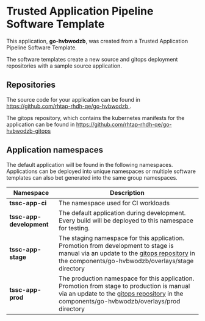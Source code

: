 # Trusted Application Pipeline Software Template

This application, **go-hvbwodzb**, was created from a Trusted Application Pipeline Software Template.

The software templates create a new source and gitops deployment repositories with a sample source application. 

## Repositories

The source code for your application can be found in [https://github.com/rhtap-rhdh-qe/go-hvbwodzb ](https://github.com/rhtap-rhdh-qe/go-hvbwodzb ).
 
The gitops repository, which contains the kubernetes manifests for the application can be found in 
[https://github.com/rhtap-rhdh-qe/go-hvbwodzb-gitops ](https://github.com/rhtap-rhdh-qe/go-hvbwodzb-gitops ) 

## Application namespaces 

The default application will be found in the following namespaces. Applications can be deployed into unique namespaces or multiple software templates can also bet generated into the same group namespaces.  

|  Namespace   |  Description   |  
| -------- | -------- |
| **tssc-app-ci** | The namespace used for CI workloads |
| **tssc-app-development** | The default application during development. Every build will be deployed to this namespace for testing. |
| **tssc-app-stage** | The staging namespace for this application. Promotion from development to stage is manual via an update to the [gitops repository](https://github.com/rhtap-rhdh-qe/go-hvbwodzb-gitops ) in the components/go-hvbwodzb/overlays/stage directory |
| **tssc-app-prod** | The production namespace for this application. Promotion from stage to production is manual via an update to the [gitops repository](https://github.com/rhtap-rhdh-qe/go-hvbwodzb-gitops ) in the components/go-hvbwodzb/overlays/prod directory |